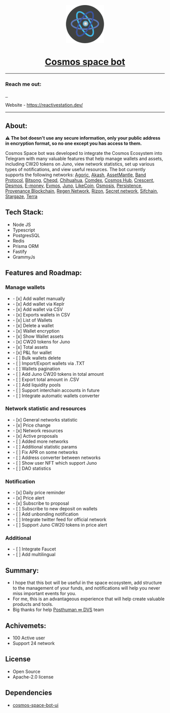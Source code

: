 <p align="center">
<img src="server/assets/logo_small.png" width="120" height="120" text-align="center">
</p>
<h1 align="center"><a href="https://t.me/CosmosSpaceBot">Cosmos space bot <br /></a></h1>

---

<h3 align="left">Reach me out:</h3>

[//]: # (<img src="https://img.shields.io/badge/typescript-%23007ACC.svg?style=for-the-badge&logo=typescript&logoColor=white" alt="">)

<a href="https://twitter.com/RoenkoAnton">
<img src="https://img.shields.io/badge/Twitter-%231DA1F2.svg?style=for-the-badge&logo=Twitter&logoColor=white" alt="">
</a>
<a href="https://www.linkedin.com/in/anton-royenko-375030160/">
<img src="https://img.shields.io/badge/linkedin-%230077B5.svg?style=for-the-badge&logo=linkedin&logoColor=white" alt="">
</a>
<a href="https://t.me/ReactiveGuy">
<img src="https://img.shields.io/badge/Telegram-2CA5E0?style=for-the-badge&logo=telegram&logoColor=white" alt="">
</a>

Website - https://reactivestation.dev/

---

<h2 align="left">About:</h3>

<b>⚠️ The bot doesn't use any secure information, only your public address in encryption format, 
so no one except you has access to them.
</b>
<p>Cosmos Space bot was developed to integrate the Cosmos Ecosystem into Telegram with many valuable 
features that help manage wallets and assets, including CW20 tokens on Juno, view network statistics, 
set up various types of notifications, and view useful resources. The bot currently supports the 
following networks: <a href="https://agoric.com">Agoric</a>, 
<a href="https://akash.network">Akash</a>, <a href="https://assetmantle.one">AssetMantle</a>, 
<a href="https://bandprotocol.com">Band Protocol</a>, <a href="https://bitsong.io">Bitsong</a>, 
<a href="https://cheqd.io/">Cheqd</a>, <a href="https://www.chihuahua.wtf">Chihuahua</a>, 
<a href="https://comdex.one">Comdex</a>, <a href="https://cosmos.network">Cosmos Hub</a>, 
<a href="https://crescent.network/">Crescent</a>, <a href="https://www.desmos.network">Desmos</a>, 
<a href="https://e-money.com/">E-money</a>, <a href="https://evmos.org/">Evmos</a>, 
<a href="https://www.junonetwork.io">Juno</a>, <a href="https://about.like.co">LikeCoin</a>, 
<a href="https://osmosis.zone">Osmosis</a>, <a href="https://rest.core.persistence.one/">Persistence</a>,
<a href="https://www.provenance.io">Provenance Blockchain</a>, <a href="https://www.regen.network">Regen Network</a>,
<a href="https://rizon.world">Rizon</a>, <a href="https://scrt.network">Secret network</a>,
<a href="https://www.sifchain.finance">Sifchain</a>, <a href="https://www.stargaze.zone">Stargaze</a>, 
<a href="https://www.terra.money">Terra</a>
</p>

<h2 align="left">Tech Stack:</h3>
<ul>
<li>Node JS</li>
<li>Typescript</li>
<li>PostgresSQL</li>
<li>Redis</li>
<li>Prisma ORM</li>
<li>Fastify</li>
<li>GrammyJs</li>
</ul>

<h2 align="left">Features and Roadmap:</h3>
<h3>Manage wallets</h3>
<ul>
<li>- [x] Add wallet manually</li>
<li>- [x] Add wallet via Keplr</li>
<li>- [x] Add wallet via CSV</li>
<li>- [x] Exports wallets in CSV</li>
<li>- [x] List of Wallets</li>
<li>- [x] Delete a wallet</li>
<li>- [x] Wallet encryption</li>
<li>- [x] Show Wallet assets</li>
<li>- [x] CW20 tokens for Juno</li>
<li>- [x] Total assets</li>
<li>- [x] P&L for wallet</li>
<li>- [ ] Bulk wallets delete</li>
<li>- [ ] Import/Export wallets via .TXT</li>
<li>- [ ] Wallets pagination</li>
<li>- [ ] Add Juno CW20 tokens in total amount</li>
<li>- [ ] Export total amount in .CSV</li>
<li>- [ ] Add liquidity pools</li>
<li>- [ ] Support interchain accounts in future</li>
<li>- [ ] Integrate automatic wallets converter</li>
</ul>

<h3>Network statistic and resources</h3>
<ul>
<li>- [x] General networks statistic</li>
<li>- [x] Price change</li>
<li>- [x] Network resources</li>
<li>- [x] Active proposals</li>
<li>- [ ] Added more networks</li>
<li>- [ ] Additional statistic params</li>
<li>- [ ] Fix APR on some networks</li>
<li>- [ ] Address converter between networks</li>
<li>- [ ] Show user NFT which support Juno</li>
<li>- [ ] DAO statistics</li>
</ul>

<h3>Notification</h3>
<ul>
<li>- [x] Daily price reminder</li>
<li>- [x] Price alert</li>
<li>- [x] Subscribe to proposal</li>
<li>- [ ] Subscribe to new deposit on wallets</li>
<li>- [ ] Add unbonding notification</li>
<li>- [ ] Integrate twitter feed for official network</li>
<li>- [ ] Support Juno CW20 tokens in price alert</li>
</ul>

<h3>Additional</h3>
<ul>
<li>- [ ] Integrate Faucet</li>
<li>- [ ] Add multilingual</li>
</ul>

<h2 align="left">Summary:</h3>

<ul>
<li>I hope that this bot will be useful in the space ecosystem, add structure to the management 
of your funds, and notifications will help you never miss important events for you.
</li>
<li>For me, this is an advantageous experience that will help create valuable products and tools. </li>
<li>Big thanks for help <a href="https://posthuman.digital/">Posthuman ∞ DVS</a> team</li>
</ul>

<h2 align="left">Achivemets:</h3>

<ul>
<li>100 Active user</li>
<li>Support 24 network</li>
</ul>

<h2 align="left">License</h2>

<ul>
<li>Open Source</li>
<li>Apache-2.0 license</li>
</ul>

<h2 align="left">Dependencies</h2>
<ul>
<li><a href="https://github.com/antonRoyenko/cosmos-space-bot-ui">cosmos-space-bot-ui</a></li>
</ul>
